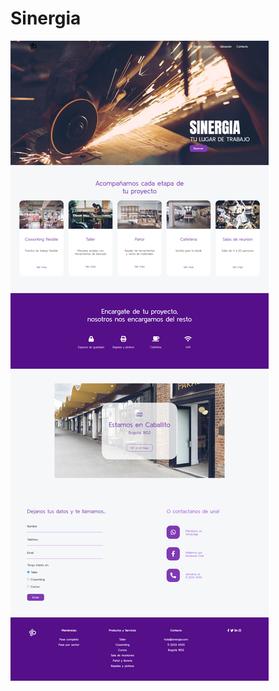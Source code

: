 # Sinergia
![Versión de escritorio](https://github.com/leisosag/Sinergia/blob/master/img/Desktop%20version.png)
